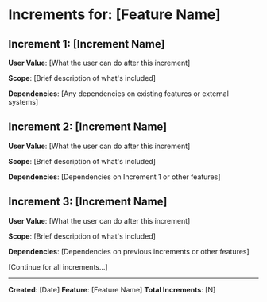 # Increments for: [Feature Name]

## Increment 1: [Increment Name]
**User Value**: [What the user can do after this increment]

**Scope**: [Brief description of what's included]

**Dependencies**: [Any dependencies on existing features or external systems]

## Increment 2: [Increment Name]
**User Value**: [What the user can do after this increment]

**Scope**: [Brief description of what's included]

**Dependencies**: [Dependencies on Increment 1 or other features]

## Increment 3: [Increment Name]
**User Value**: [What the user can do after this increment]

**Scope**: [Brief description of what's included]

**Dependencies**: [Dependencies on previous increments or other features]

[Continue for all increments...]

---
**Created**: [Date]
**Feature**: [Feature Name]
**Total Increments**: [N]
